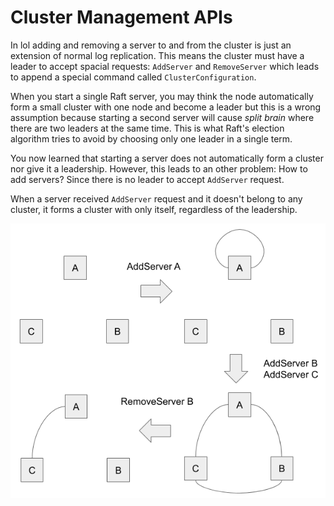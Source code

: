 # Cluster Management APIs

In lol adding and removing a server to and from the cluster is just an extension of normal log replication. This means the cluster must have a leader to accept spacial requests: `AddServer` and `RemoveServer` which leads to append a special command called `ClusterConfiguration`.

When you start a single Raft server, you may think the node automatically form a small cluster with one node and become a leader but this is a wrong assumption because starting a second server will cause *split brain* where there are two leaders at the same time. This is what Raft's election algorithm tries to avoid by choosing only one leader in a single term.

You now learned that starting a server does not automatically form a cluster nor give it a leadership. However, this leads to an other problem: How to add servers? Since there is no leader to accept `AddServer` request.

When a server received `AddServer` request and it doesn't belong to any cluster, it forms a cluster with only itself, regardless of the leadership.

![](images/cluster-management.png)